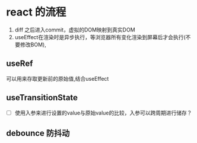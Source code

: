# react 的流程

1. diff 之后进入commit，虚拟的DOM映射到真实DOM
2. useEffect在渲染时是异步执行，等浏览器所有变化渲染到屏幕后才会执行(不要修改BOM),

## useRef

可以用来存取更新前的原始值,结合useEffect

## useTransitionState

- [ ] 使用入参来进行设置的value与原始value的比较，入参可以跨周期进行储存？

## debounce 防抖动
